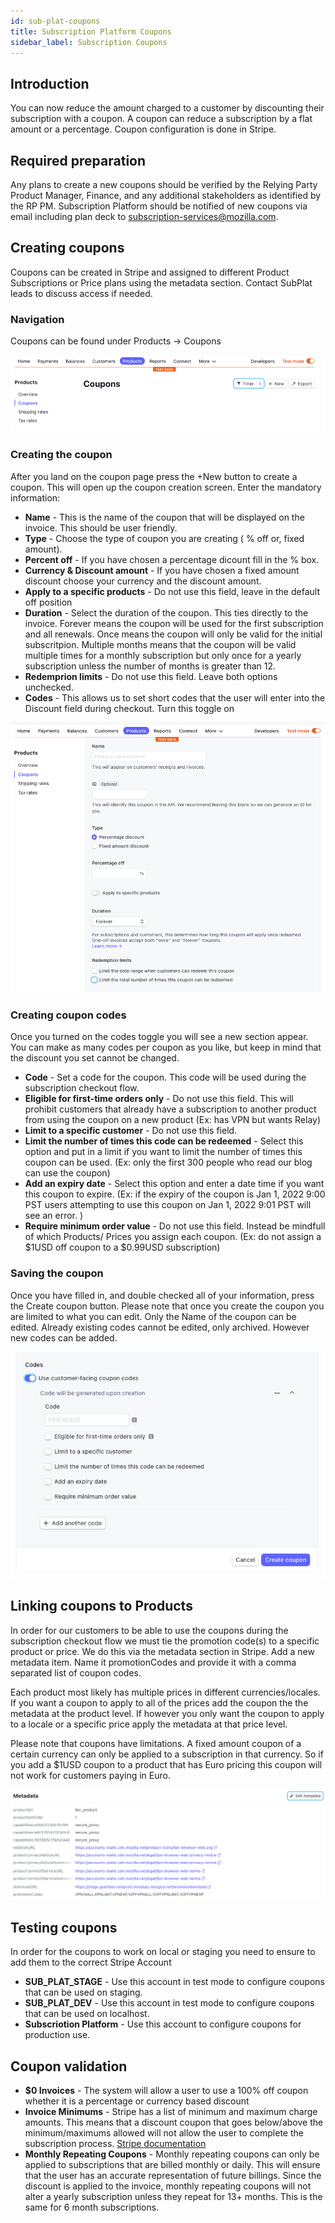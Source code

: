 ```yaml
---
id: sub-plat-coupons
title: Subscription Platform Coupons
sidebar_label: Subscription Coupons
---
```


## Introduction

You can now reduce the amount charged to a customer by discounting their subscription with a coupon. A coupon can reduce a subscription by a flat amount or a percentage. Coupon configuration is done in Stripe.

## Required preparation

Any plans to create a new coupons should be verified by the Relying Party Product Manager, Finance, and any additional stakeholders as identified by the RP PM. Subscription Platform should be notified of new coupons via email including plan deck to subscription-services@mozilla.com.

## Creating coupons

Coupons can be created in Stripe and assigned to different Product Subscriptions or Price plans using the metadata section. Contact SubPlat leads to discuss access if needed.

### Navigation

Coupons can be found under Products -> Coupons

![Navigating to Coupons](../../assets/coupons/navigation.png)

### Creating the coupon

After you land on the coupon page press the +New button to create a coupon. This will open up the coupon creation screen. Enter the mandatory information:

- **Name** - This is the name of the coupon that will be displayed on the invoice. This should be user friendly.
- **Type** - Choose the type of coupon you are creating ( % off or, fixed amount).
- **Percent off** - If you have chosen a percentage dicount fill in the % box.
- **Currency & Discount amount** - If you have chosen a fixed amount discount choose your currency and the discount amount.
- **Apply to a specific products** - Do not use this field, leave in the default off position
- **Duration** - Select the duration of the coupon. This ties directly to the invoice. Forever means the coupon will be used for the first subscription and all renewals. Once means the coupon will only be valid for the initial subscritpion. Multiple months means that the coupon will be valid multiple times for a monthly subscription but only once for a yearly subscription unless the number of months is greater than 12.
- **Redemprion limits** - Do not use this field. Leave both options unchecked.
- **Codes** - This allows us to set short codes that the user will enter into the Discount field during checkout. Turn this toggle on

![Coupon Creation](../../assets/coupons/create.png)

### Creating coupon codes

Once you turned on the codes toggle you will see a new section appear. You can make as many codes per coupon as you like, but keep in mind that the discount you set cannot be changed.

- **Code** - Set a code for the coupon. This code will be used during the subscription checkout flow.
- **Eligible for first-time orders only** - Do not use this field. This will prohibit customers that already have a subscription to another product from using the coupon on a new product (Ex: has VPN but wants Relay)
- **Limit to a specific customer** - Do not use this field.
- **Limit the number of times this code can be redeemed** - Select this option and put in a limit if you want to limit the number of times this coupon can be used. (Ex: only the first 300 people who read our blog can use the coupon)
- **Add an expiry date** - Select this option and enter a date time if you want this coupon to expire. (Ex: if the expiry of the coupon is Jan 1, 2022 9:00 PST users attempting to use this coupon on Jan 1, 2022 9:01 PST will see an error. )
- **Require minimum order value** - Do not use this field. Instead be mindfull of which Products/ Prices you assign each coupon. (Ex: do not assign a $1USD off coupon to a $0.99USD subscription)

### Saving the coupon

Once you have filled in, and double checked all of your information, press the Create coupon button. Please note that once you create the coupon you are limited to what you can edit. Only the Name of the coupon can be edited. Already existing codes cannot be edited, only archived. However new codes can be added.

![Coupon Codes](../../assets/coupons/codes.png)

## Linking coupons to Products

In order for our customers to be able to use the coupons during the subscription checkout flow we must tie the promotion code(s) to a specific product or price. We do this via the metadata section in Stripe. Add a new metadata item. Name it promotionCodes and provide it with a comma separated list of coupon codes.

Each product most likely has multiple prices in different currencies/locales. If you want a coupon to apply to all of the prices add the coupon the the metadata at the product level. If however you only want the coupon to apply to a locale or a specific price apply the metadata at that price level.

Please note that coupons have limitations. A fixed amount coupon of a certain currency can only be applied to a subscription in that currency. So if you add a $1USD coupon to a product that has Euro pricing this coupon will not work for customers paying in Euro.

![Metadata](../../assets/coupons/metadata.png)

## Testing coupons

In order for the coupons to work on local or staging you need to ensure to add them to the correct Stripe Account

- **SUB_PLAT_STAGE** - Use this account in test mode to configure coupons that can be used on staging.
- **SUB_PLAT_DEV** - Use this account in test mode to configure coupons that can be used on localhost.
- **Subscriotion Platform** - Use this account to configure coupons for production use.

## Coupon validation

- **$0 Invoices** - The system will allow a user to use a 100% off coupon whether it is a percentage or currency based discount
- **Invoice Minimums** - Stripe has a list of minimum and maximum charge amounts. This means that a discount coupon that goes below/above the minimum/maximums allowed will not allow the user to complete the subscription process. [Stripe documentation](https://stripe.com/docs/currencies#minimum-and-maximum-charge-amounts)
- **Monthly Repeating Coupons** - Monthly repeating coupons can only be applied to subscriptions that are billed monthly or daily. This will ensure that the user has an accurate representation of future billings. Since the discount is applied to the invoice, monthly repeating coupons will not alter a yearly subscription unless they repeat for 13+ months. This is the same for 6 month subscriptions.


[team page]: /ecosystem-platform/docs/process/integration-with-subscription-platform
[jira board]: https://jira.mozilla.com/secure/RapidBoard.jspa?rapidView=360&projectKey=FXA&view=detail&quickFilter=1923#
